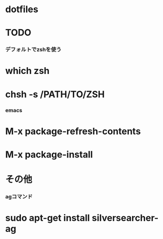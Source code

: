 # dotfiles

# TODO

### デフォルトでzshを使う ###
# which zsh
# chsh -s /PATH/TO/ZSH

### emacs ###
# M-x package-refresh-contents
# M-x package-install

# その他
### agコマンド ###
# sudo apt-get install silversearcher-ag
